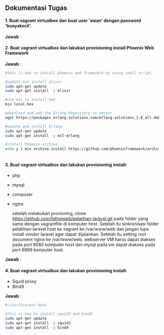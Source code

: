 ## Dokumentasi Tugas

#### 1. Buat vagrant virtualbox dan buat user 'awan' dengan password 'buayakecil'.

**Jawab** :

#### 2. Buat vagrant virtualbox dan lakukan provisioning install Phoenix Web Framework

**Jawab** :

```bash
#this is how to install phoenix web framework by using shell script

#update and install elixir
sudo apt-get update
sudo apt-get install -y elixir

#use mix to install hex
mix local.hex

#download and add the Erlang Repository to server
wget https://packages.erlang-solutions.com/erlang-solutions_1.0_all.deb && sudo dpkg -i erlang-solutions_1.0_all.deb

#update and install Erlang
sudo apt-get update
sudo apt-get install -y esl-erlang

#install Phoenix archive
echo y | mix archive.install https://github.com/phoenixframework/archives/raw/master/phx_new.ez
	
```


#### 3. Buat vagrant virtualbox dan lakukan provisioning install:

- php
- mysql
- composer
- nginx

    setelah melakukan provioning, clone https://github.com/fathoniadi/pelatihan-laravel.git pada folder yang sama dengan vagrantfile di komputer host. Setelah itu sinkronisasi folder pelatihan-laravel host ke vagrant ke /var/www/web dan jangan lupa install vendor laravel agar dapat dijalankan. Setelah itu setting root document nginx ke /var/www/web. webserver VM harus dapat diakses pada port 8080 komputer host dan mysql pada vm dapat diakses pada port 6969 komputer host.

**Jawab** :

#### 4. Buat vagrant virtualbox dan lakukan provisioning install:

- Squid proxy
- Bind9

**Jawab** :

```bash
#!/usr/bin/env bash

#this is how to install squid3 and bind9
sudo apt-get update
sudo apt-get install -y squid3
sudo apt-get install -y bind9

```

